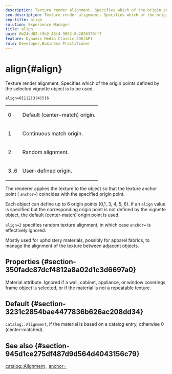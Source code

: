 ```yaml
---
description: Texture render alignment. Specifies which of the origin points defined by the selected vignette object is to be used.
seo-description: Texture render alignment. Specifies which of the origin points defined by the selected vignette object is to be used.
seo-title: align
solution: Experience Manager
title: align
uuid: 0b24cd82-f9b2-48f4-9052-8c2026370ff7
feature: Dynamic Media Classic,SDK/API
role: Developer,Business Practitioner
---
```


# align{#align}

Texture render alignment. Specifies which of the origin points defined by the selected vignette object is to be used.

 `align=0|1|2|3|4|5|6`

<table id="simpletable_D15233999E35488EB2F933BD72798E2F"> 
 <tr class="strow"> 
  <td class="stentry"> <p>0 </p></td> 
  <td class="stentry"> <p>Default (center-match) origin. </p></td> 
 </tr> 
 <tr class="strow"> 
  <td class="stentry"> <p>1 </p></td> 
  <td class="stentry"> <p>Continuous match origin. </p></td> 
 </tr> 
 <tr class="strow"> 
  <td class="stentry"> <p>2 </p></td> 
  <td class="stentry"> <p>Random alignment. </p></td> 
 </tr> 
 <tr class="strow"> 
  <td class="stentry"> <p>3..6 </p></td> 
  <td class="stentry"> <p>User-defined origin. </p></td> 
 </tr> 
</table>

The renderer applies the texture to the object so that the texture anchor point ( `anchor=`) coincides with the specified origin point.

Each object can define up to 6 origin points (0,1, 3, 4, 5, 6). If an `align` value is specified but the corresponding origin point is not defined by the vignette object, the default (center-match) origin point is used.

`align=2` specifies random texture alignment, in which case `anchor=` is effectively ignored.

Mostly used for upholstery materials, possibly for apparel fabrics, to manage the alignment of the texture between adjacent objects.

## Properties {#section-350fadc87dcf4812a8a02d1c3d6697a0}

Material attribute. Ignored if a wall, cabinet, appliance, or window coverings frame object is selected, or if the material is not a repeatable texture.

## Default {#section-3231c2854bae4477836b626ac208dd34}

`catalog::Alignment`, if the material is based on a catalog entry, otherwise 0 (center-matched).

## See also {#section-945d1ce275df487d9d564d4043156c79}

[catalog::Alignment](../../../../../ir-api/material-cat/image-rendering-api-ref/c-ir-material-catalog/c-ir-material-data-reference/r-ir-alignment.md#reference-e52152e8dc244d0aa13b40c615d0f399) , [anchor=](../../../../../ir-api/http-protocol/image-rendering-api-ref/c-ir-http-protocol-ref/c-ir-http-protocol-command-reference/r-ir-http-anchor.md#reference-d53923d785c9442997dc7f2199524c26) 

